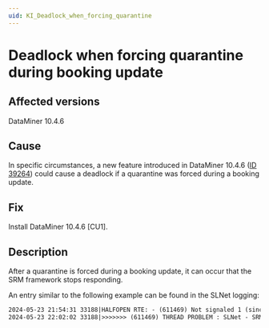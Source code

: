 ```yaml
---
uid: KI_Deadlock_when_forcing_quarantine
---
```


# Deadlock when forcing quarantine during booking update

## Affected versions

DataMiner 10.4.6

## Cause

In specific circumstances, a new feature introduced in DataMiner 10.4.6 ([ID 39264](xref:General_Feature_Release_10.4.6#service--resource-management-queue-will-now-be-skipped-when-processing-setsrmjsonserializableproperties-requests-id-39264)) could cause a deadlock if a quarantine was forced during a booking update.

## Fix

Install DataMiner 10.4.6 [CU1].<!-- RN 39755 -->

## Description

After a quarantine is forced during a booking update, it can occur that the SRM framework stops responding.

An entry similar to the following example can be found in the SLNet logging:

```txt
2024-05-23 21:54:31 33188|HALFOPEN RTE: - (611469) Not signaled 1 (since 1899-12-30 00:00:00): SLNet - SRM event thread for booking with id a1fbcb55-5c6c-4a35-8fad-cd4e73e1ccf2 [pid 114796 - thread 133] in Process: SLNet for Thread: SRM event thread for booking with id a1fbcb55-5c6c-4a35-8fad-cd4e73e1ccf2 notificationID created: 50393
2024-05-23 22:02:02 33188|>>>>>>> (611469) THREAD PROBLEM : SLNet - SRM event thread for booking with id a1fbcb55-5c6c-4a35-8fad-cd4e73e1ccf2 [pid 114796 - thread 133]
```
